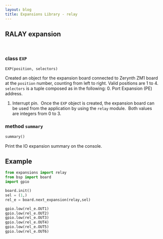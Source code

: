 ```yaml
---
layout: blog
title: Expansions Library - relay
---
```

## RALAY expansion
﻿
### class `EXP`
```python
EXP(position, selectors)
```
Created an object for the expansion board connected to Zerynth ZM1 board at the `position` number, counting from left to right. Valid positions are 1 to 4.
`selectors` is a tuple composed as in the following:
0. Port Expansion (PE) address.
1. Interrupt pin.
﻿
Once the `EXP` object is created, the expansion board can be used from the application by using the `relay` module.
﻿
Both values are integers from 0 to 3.
﻿
### method `summary`
```python
summary()
```
Print the IO expansion summary on the console.

## Example
```python
from expansions import relay
from bsp import board
import gpio

board.init()
sel = (1,)
rel_e = board.next_expansion(relay,sel)

gpio.low(rel_e.OUT1)
gpio.low(rel_e.OUT2)
gpio.low(rel_e.OUT3)
gpio.low(rel_e.OUT4)
gpio.low(rel_e.OUT5)
gpio.low(rel_e.OUT6)
```